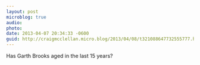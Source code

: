 ```yaml
---
layout: post
microblog: true
audio: 
photo: 
date: 2013-04-07 20:34:33 -0600
guid: http://craigmcclellan.micro.blog/2013/04/08/t321088647732555777.html
---
```

Has Garth Brooks aged in the last 15 years?
